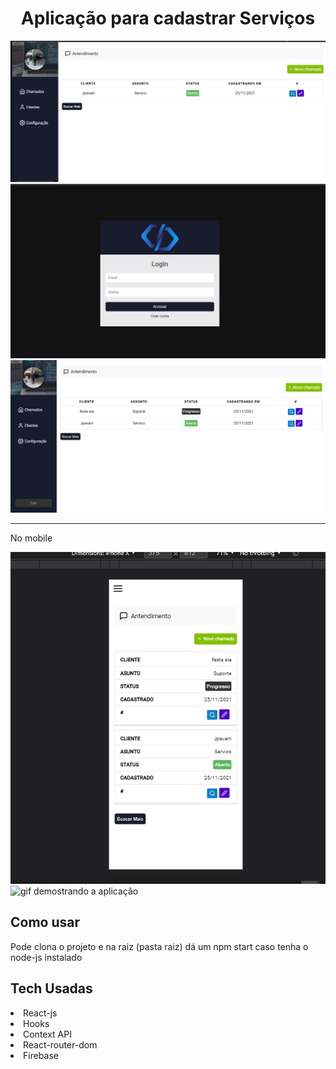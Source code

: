 <h1 align='center'>Aplicação para cadastrar Serviços</h1>

<img src='./Git_images/sistemadeChamados.gif' alt='gif demostrando a aplicação'>

<img src='./Git_images/telaDeLoginDes.png' alt='imagem da tela de login'>

<img src='./Git_images/telaMain.png' alt='imagem da tela de login'>

<hr>
<p>No mobile</p>
<img src='./Git_images/telaMainMob.png' alt='imagem da no mobile'>

<img src='./Git_imagessistemadeChamadosMobi.gif' alt='gif demostrando a aplicação'>


<br>

## Como usar

Pode clona o projeto e na raiz (pasta raiz) dá um npm start caso tenha o node-js instalado

## Tech Usadas
<li> React-js</li>
<li> Hooks</li>
<li> Context API</li>
<li> React-router-dom</li>
<li> Firebase</li>